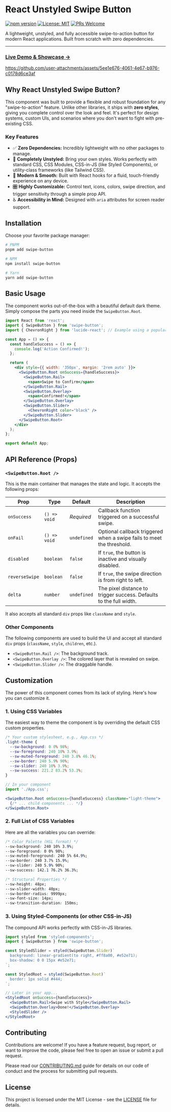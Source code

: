 # React Unstyled Swipe Button

[![npm version](https://img.shields.io/npm/v/swipe-button.svg)](https://www.npmjs.com/package/swipe-button)
[![License: MIT](https://img.shields.io/badge/License-MIT-yellow.svg)](LICENCE)
[![PRs Welcome](https://img.shields.io/badge/PRs-welcome-brightgreen.svg)](CONTRIBUTING.md)

A lightweight, unstyled, and fully accessible swipe-to-action button for modern React applications. Built from scratch with zero dependencies.

---

### [**Live Demo & Showcase →**](https://swipe-button.vercel.app/)

https://github.com/user-attachments/assets/5ee1e676-4061-4e67-b976-c0178d6ce3af

## Why React Unstyled Swipe Button?

This component was built to provide a flexible and robust foundation for any "swipe-to-action" feature. Unlike other libraries, it ships with **zero styles**, giving you complete control over the look and feel. It's perfect for design systems, custom UIs, and scenarios where you don't want to fight with pre-existing CSS.

### Key Features

*   ✅ **Zero Dependencies:** Incredibly lightweight with no other packages to manage.
*   🎨 **Completely Unstyled:** Bring your own styles. Works perfectly with standard CSS, CSS Modules, CSS-in-JS (like Styled Components), or utility-class frameworks (like Tailwind CSS).
*   📱 **Modern & Smooth:** Built with React hooks for a fluid, touch-friendly experience on any device.
*   🎛️ **Highly Customizable:** Control text, icons, colors, swipe direction, and trigger sensitivity through a simple prop API.
*   ♿️ **Accessibility in Mind:** Designed with `aria` attributes for screen reader support.

## Installation

Choose your favorite package manager:

```bash
# PNPM
pnpm add swipe-button

# NPM
npm install swipe-button

# Yarn
yarn add swipe-button
```

## Basic Usage

The component works out-of-the-box with a beautiful default dark theme. Simply compose the parts you need inside the `SwipeButton.Root`.

```jsx
import React from 'react';
import { SwipeButton } from 'swipe-button';
import { ChevronRight } from 'lucide-react'; // Example using a popular icon library

const App = () => {
  const handleSuccess = () => {
    console.log('Action Confirmed!');
  };

  return (
    <div style={{ width: '350px', margin: '2rem auto' }}>
      <SwipeButton.Root onSuccess={handleSuccess}>
        <SwipeButton.Rail>
          <span>Swipe to Confirm</span>
        </SwipeButton.Rail>
        <SwipeButton.Overlay>
          <span>Confirmed!</span>
        </SwipeButton.Overlay>
        <SwipeButton.Slider>
          <ChevronRight color="black" />
        </SwipeButton.Slider>
      </SwipeButton.Root>
    </div>
  );
};

export default App;
```

## API Reference (Props)

### `<SwipeButton.Root />`

This is the main container that manages the state and logic. It accepts the following props:

| Prop           | Type         | Default    | Description                                                            |
| -------------- | ------------ | ---------- | ---------------------------------------------------------------------- |
| `onSuccess`    | `() => void` | _Required_ | Callback function triggered on a successful swipe.                     |
| `onFail`       | `() => void` | `undefined`| Optional callback triggered when a swipe fails to meet the threshold.  |
| `disabled`     | `boolean`    | `false`    | If `true`, the button is inactive and visually disabled.               |
| `reverseSwipe` | `boolean`    | `false`    | If `true`, the swipe direction is from right to left.                  |
| `delta`        | `number`     | `undefined`| The pixel distance to trigger success. Defaults to the full width.       |

It also accepts all standard `div` props like `className` and `style`.

### Other Components

The following components are used to build the UI and accept all standard `div` props (`className`, `style`, `children`, etc.).

*   `<SwipeButton.Rail />`: The background track.
*   `<SwipeButton.Overlay />`: The colored layer that is revealed on swipe.
*   `<SwipeButton.Slider />`: The draggable handle.

## Customization

The power of this component comes from its lack of styling. Here's how you can customize it.

### 1. Using CSS Variables

The easiest way to theme the component is by overriding the default CSS custom properties.

```css
/* Your custom stylesheet, e.g., App.css */
.light-theme {
  --sw-background: 0 0% 98%;
  --sw-foreground: 240 10% 3.9%;
  --sw-muted-foreground: 240 3.8% 46.1%;
  --sw-border: 240 5.9% 90%;
  --sw-slider: 240 10% 3.9%;
  --sw-success: 221.2 83.2% 53.3%;
}
```

```jsx
// In your component
import './App.css';

<SwipeButton.Root onSuccess={handleSuccess} className="light-theme">
  {/* ... child components ... */}
</SwipeButton.Root>
```

### 2. Full List of CSS Variables

Here are all the variables you can override:

```css
/* Color Palette (HSL format) */
--sw-background: 240 10% 3.9%;
--sw-foreground: 0 0% 98%;
--sw-muted-foreground: 240 5% 64.9%;
--sw-border: 240 3.7% 15.9%;
--sw-slider: 240 5.9% 90%;
--sw-success: 142.1 76.2% 36.3%;

/* Structural Properties */
--sw-height: 48px;
--sw-slider-width: 40px;
--sw-border-radius: 9999px;
--sw-font-size: 14px;
--sw-transition-duration: 150ms;
```

### 3. Using Styled-Components (or other CSS-in-JS)

The compound API works perfectly with CSS-in-JS libraries.

```jsx
import styled from 'styled-components';
import { SwipeButton } from 'swipe-button';

const StyledSlider = styled(SwipeButton.Slider)`
  background: linear-gradient(to right, #ff8a00, #e52e71);
  box-shadow: 0 0 15px #e52e71;
`;

const StyledRoot = styled(SwipeButton.Root)`
  border: 1px solid #444;
`;

// Later in your app...
<StyledRoot onSuccess={handleSuccess}>
  <SwipeButton.Rail>Swipe with Style</SwipeButton.Rail>
  <SwipeButton.Overlay>Done!</SwipeButton.Overlay>
  <StyledSlider />
</StyledRoot>
```

## Contributing

Contributions are welcome! If you have a feature request, bug report, or want to improve the code, please feel free to open an issue or submit a pull request.

Please read our [CONTRIBUTING.md](CONTRIBUTING.md) guide for details on our code of conduct and the process for submitting pull requests.

## License

This project is licensed under the MIT License - see the [LICENSE](LICENSE) file for details.